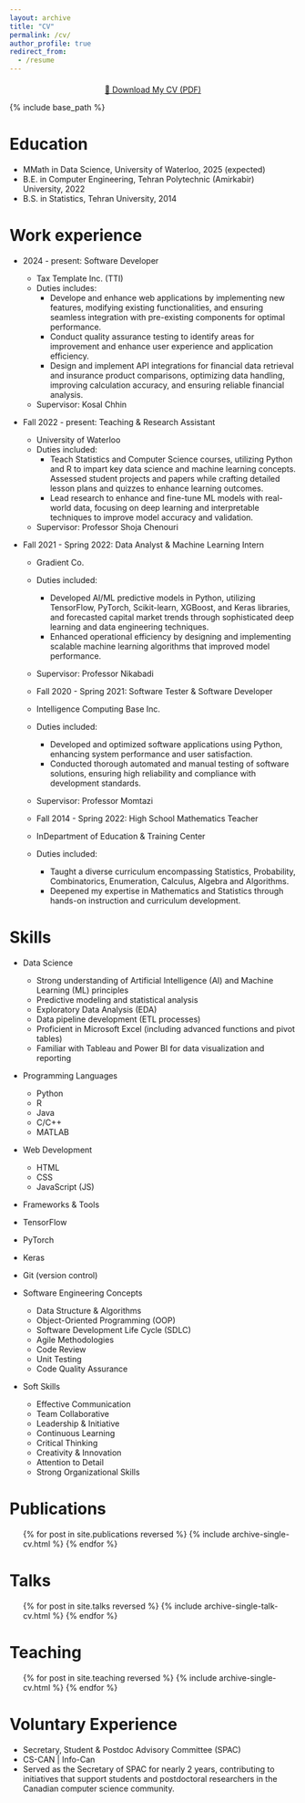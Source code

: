 ```yaml
---
layout: archive
title: "CV"
permalink: /cv/
author_profile: true
redirect_from:
  - /resume
---
```

<p style="text-align:center; margin-top: 20px;">
  <a href="{{ '/files/Alireza_CV.pdf' | relative_url }}" download class="btn btn--primary">
    📄 Download My CV (PDF)
  </a>
</p>

{% include base_path %}

Education
======
* MMath in Data Science, University of Waterloo, 2025 (expected)
* B.E. in Computer Engineering, Tehran Polytechnic (Amirkabir) University, 2022
* B.S. in Statistics, Tehran University, 2014

Work experience
======
* 2024 - present: Software Developer
  * Tax Template Inc. (TTI)
  * Duties includes: 
    * Develope and enhance web applications by implementing new features, modifying existing functionalities, and ensuring seamless integration with pre-existing components for optimal performance. 
    * Conduct quality assurance testing to identify areas for improvement and enhance user experience and application efficiency.
    * Design and implement API integrations for financial data retrieval and insurance product comparisons, optimizing data handling, improving calculation accuracy, and ensuring reliable financial analysis.
  * Supervisor: Kosal Chhin

* Fall 2022 - present: Teaching & Research Assistant
  * University of Waterloo
  * Duties included: 
    * Teach Statistics and Computer Science courses, utilizing Python and R to impart key data science and machine learning concepts. Assessed student projects and papers while crafting detailed lesson plans and quizzes to enhance learning outcomes.
    * Lead research to enhance and fine-tune ML models with real-world data, focusing on deep learning and interpretable techniques to improve model accuracy and validation.
  * Supervisor: Professor Shoja Chenouri

* Fall 2021 - Spring 2022: Data Analyst & Machine Learning Intern
  * Gradient Co.
  * Duties included: 
    * Developed AI/ML predictive models in Python, utilizing TensorFlow, PyTorch, Scikit-learn, XGBoost, and Keras libraries, and forecasted capital market trends through sophisticated deep learning and data engineering techniques.
    * Enhanced operational efficiency by designing and implementing scalable machine learning algorithms that improved model performance.
  * Supervisor: Professor Nikabadi

  * Fall 2020 - Spring 2021: Software Tester & Software Developer
  * Intelligence Computing Base Inc.
  * Duties included: 
    * Developed and optimized software applications using Python, enhancing system performance and user satisfaction.
    * Conducted thorough automated and manual testing of software solutions, ensuring high reliability and compliance with development standards.
  * Supervisor: Professor Momtazi

  * Fall 2014 - Spring 2022: High School Mathematics Teacher
  * InDepartment of Education & Training Center
  * Duties included: 
    * Taught a diverse curriculum encompassing Statistics, Probability, Combinatorics, Enumeration, Calculus, Algebra and Algorithms.
    * Deepened my expertise in Mathematics and Statistics through hands-on instruction and curriculum development. 
  
Skills
======
* Data Science
  * Strong understanding of Artificial Intelligence (AI) and Machine Learning (ML) principles
  * Predictive modeling and statistical analysis
  * Exploratory Data Analysis (EDA)
  * Data pipeline development (ETL processes)
  * Proficient in Microsoft Excel (including advanced functions and pivot tables)
  * Familiar with Tableau and Power BI for data visualization and reporting

* Programming Languages
  * Python
  * R
  * Java
  * C/C++
  * MATLAB

* Web Development
  * HTML
  * CSS
  * JavaScript (JS)

* Frameworks & Tools
 * TensorFlow 
 * PyTorch
 * Keras
 * Git (version control)

* Software Engineering Concepts 
  * Data Structure & Algorithms
  * Object-Oriented Programming (OOP)
  * Software Development Life Cycle (SDLC)
  * Agile Methodologies
  * Code Review
  * Unit Testing
  * Code Quality Assurance

* Soft Skills
  * Effective Communication
  * Team Collaborative
  * Leadership & Initiative
  * Continuous Learning
  * Critical Thinking
  * Creativity & Innovation
  * Attention to Detail
  * Strong Organizational Skills

Publications
======
  <ul>{% for post in site.publications reversed %}
    {% include archive-single-cv.html %}
  {% endfor %}</ul>
  
Talks
======
  <ul>{% for post in site.talks reversed %}
    {% include archive-single-talk-cv.html  %}
  {% endfor %}</ul>
  
Teaching
======
  <ul>{% for post in site.teaching reversed %}
    {% include archive-single-cv.html %}
  {% endfor %}</ul>
  
Voluntary Experience 
======
* Secretary, Student & Postdoc Advisory Committee (SPAC)
* CS-CAN | Info-Can
* Served as the Secretary of SPAC for nearly 2 years, contributing to initiatives that support students and postdoctoral researchers in the Canadian computer science community.
